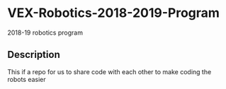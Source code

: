 # VEX-Robotics-2018-2019-Program
2018-19 robotics program
## Description 
This if a repo for us to share code with each other to make coding the robots easier
